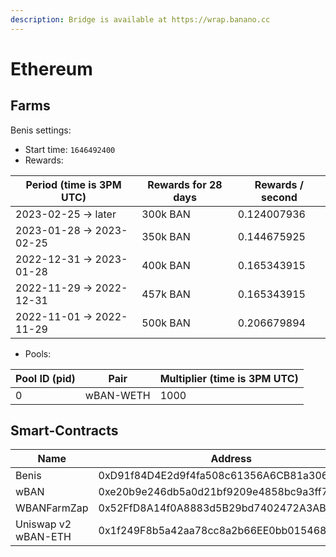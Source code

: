 ```yaml
---
description: Bridge is available at https://wrap.banano.cc
---
```


# Ethereum

## Farms <a href="#farms" id="farms"></a>

Benis settings:

* Start time: `1646492400`
* Rewards:

| Period (time is 3PM UTC) | Rewards for 28 days | Rewards / second |
| ------------------------ | ------------------- | ---------------- |
| 2023-02-25 -> later      | 300k BAN            | 0.124007936      |
| 2023-01-28 -> 2023-02-25 | 350k BAN            | 0.144675925      |
| 2022-12-31 -> 2023-01-28 | 400k BAN            | 0.165343915      |
| 2022-11-29 -> 2022-12-31 | 457k BAN            | 0.165343915      |
| 2022-11-01 -> 2022-11-29 | 500k BAN            | 0.206679894      |



* Pools:

| Pool ID (pid) | Pair      | Multiplier (time is 3PM UTC) |
| ------------- | --------- | ---------------------------- |
| 0             | wBAN-WETH | 1000                         |

## Smart-Contracts <a href="#smart-contracts" id="smart-contracts"></a>

| Name                | Address                                    |
| ------------------- | ------------------------------------------ |
| Benis               | 0xD91f84D4E2d9f4fa508c61356A6CB81a306e5287 |
| wBAN                | 0xe20b9e246db5a0d21bf9209e4858bc9a3ff7a034 |
| WBANFarmZap         | 0x52FfD8A14f0A8883d5B29bd7402472A3ABc8760B |
| Uniswap v2 wBAN-ETH | 0x1f249F8b5a42aa78cc8a2b66EE0bb015468a5f43 |

